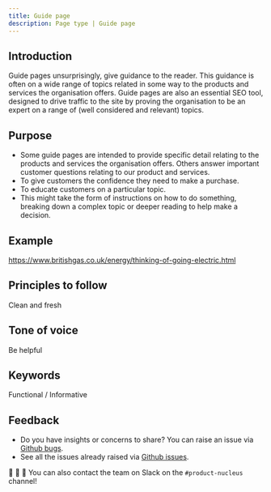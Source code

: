 ```yaml
---
title: Guide page
description: Page type | Guide page
---
```


## Introduction

Guide pages unsurprisingly, give guidance to the reader. This guidance is often on a wide range of topics related in some way to the products and services the organisation offers. Guide pages are also an essential SEO tool, designed to drive traffic to the site by proving the organisation to be an expert on a range of (well considered and relevant) topics.

## Purpose

- Some guide pages are intended to provide specific detail relating to the products and services the organisation offers. Others answer important customer questions relating to our product and services.
- To give customers the confidence they need to make a purchase.
- To educate customers on a particular topic.
- This might take the form of instructions on how to do something, breaking down a complex topic or deeper reading to help make a decision.

## Example

https://www.britishgas.co.uk/energy/thinking-of-going-electric.html

## Principles to follow

Clean and fresh

## Tone of voice

Be helpful

## Keywords

Functional / Informative

## Feedback

* Do you have insights or concerns to share? You can raise an issue via [Github bugs](https://github.com/ConnectedHomes/nucleus/issues/new?assignees=&labels=Bug&template=a--bug-report.md&title=[bug]%20[page-type-guide]).
* See all the issues already raised via [Github issues](https://github.com/connectedHomes/nucleus/issues?utf8=%E2%9C%93&q=is%3Aopen+is%3Aissue+label%3ABug+[page-type-guide]).

💩 🎉 🦄 You can also contact the team on Slack on the `#product-nucleus` channel!
